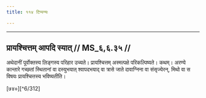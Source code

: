 ```yaml
---
title: ११४ टिप्पन्यः

---
```


[^6/308]: E1,6; E2: vipratiṣedho hi bhavati

[^6/309]: E1 (v.l.): taṃ pakṣaṃ samavardheyur

[^6/310]: E2: śarīrasaṃskāraḥ parilupyeta; E2 (v.l.), E1,6: śarīrasaṃskārāḥ parilupyeran

[^6/311]: E1 (v.l.): na tathā kāryam

____________________________________________


## प्रायश्चित्तम् आपदि स्यात् // MS_६,६.३५ //

अथेदानीं पूर्वोक्तस्य लिङ्गस्य परिहार उच्यते। प्रायश्चित्तम् अस्मत्पक्षे परिकल्पिष्यते। कथम्। अरण्ये कान्तारे गच्छतां स्थितानां वा दस्युभयात् श्वापदभयाद् वा त्रासे जाते दावाग्निना वा संसृज्येरन्, मिथो वा स विषयः प्रायश्चित्तस्य भविष्यतीति।

[७४०][^6/312]
